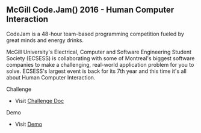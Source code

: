 ## McGill Code.Jam() 2016 - Human Computer Interaction

CodeJam is a 48-hour team-based programming competition fueled by great minds and energy drinks.

McGill University's Electrical, Computer and Software Engineering Student Society (ECSESS) is collaborating with some of Montreal's biggest software companies to make a challenging, real-world application problem for you to solve. ECSESS's largest event is back for its 7th year and this time it's all about Human Computer Interaction.

Challenge
* Visit [Challenge Doc](https://github.com/dliuproduction/MovieRecommender/blob/master/challenge_senior.pdf)

Demo

* Visit [Demo](http://159.203.30.223:3000)

